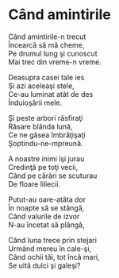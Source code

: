 # Când amintirile

Când amintirile-n trecut\
Încearcă să mă cheme,\
Pe drumul lung şi cunoscut\
Mai trec din vreme-n vreme.

Deasupra casei tale ies\
Şi azi aceleaşi stele,\
Ce-au luminat atât de des\
Înduioşării mele.

Şi peste arbori răsfiraţi\
Răsare blânda lună,\
Ce ne găsea îmbrăţişaţi\
Şoptindu-ne-mpreună.

A noastre inimi îşi jurau\
Credinţă pe toţi vecii,\
Când pe cărări se scuturau\
De floare liliecii.

Putut-au oare-atâta dor\
În noapte să se stângă,\
Când valurile de izvor\
N-au încetat să plângă,

Când luna trece prin stejari\
Urmând mereu în cale-şi,\
Când ochii tăi, tot încă mari,\
Se uită dulci şi galeşi?
